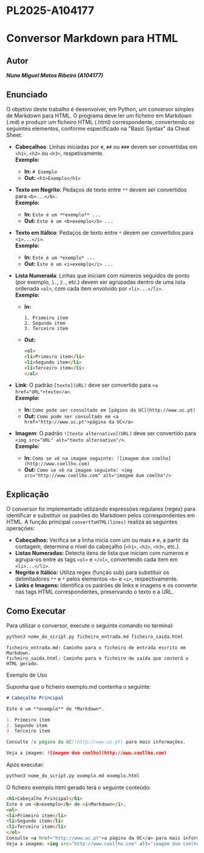 # PL2025-A104177

# Conversor Markdown para HTML

## Autor

***Nuno Miguel Matos Ribeiro (A104177)***

## Enunciado
O objetivo deste trabalho é desenvolver, em Python, um conversor simples de Markdown para HTML. O programa deve ler um ficheiro em Markdown (.md) e produzir um ficheiro HTML (.html) correspondente, convertendo os seguintes elementos, conforme especificado na "Basic Syntax" da Cheat Sheet:

- **Cabeçalhos**: Linhas iniciadas por `#`, `##` ou `###` devem ser convertidas em `<h1>`, `<h2>` ou `<h3>`, respetivamente.  
  **Exemplo:**  
  - **In:** `# Exemplo`  
  - **Out:** `<h1>Exemplo</h1>`

- **Texto em Negrito**: Pedaços de texto entre `**` devem ser convertidos para `<b>...</b>`.  
  **Exemplo:**  
  - **In:** `Este é um **exemplo** ...`  
  - **Out:** `Este é um <b>exemplo</b> ...`

- **Texto em Itálico**: Pedaços de texto entre `*` devem ser convertidos para `<i>...</i>`.  
  **Exemplo:**  
  - **In:** `Este é um *exemplo* ...`  
  - **Out:** `Este é um <i>exemplo</i> ...`

- **Lista Numerada**: Linhas que iniciam com números seguidos de ponto (por exemplo, `1.`, `2.`, etc.) devem ser agrupadas dentro de uma lista ordenada `<ol>`, com cada item envolvido por `<li>...</li>`.  
  **Exemplo:**  
  - **In:**
    ```
    1. Primeiro item
    2. Segundo item
    3. Terceiro item
    ```
  - **Out:**
    ```html
    <ol>
    <li>Primeiro item</li>
    <li>Segundo item</li>
    <li>Terceiro item</li>
    </ol>
    ```

- **Link**: O padrão `[texto](URL)` deve ser convertido para `<a href="URL">texto</a>`.  
  **Exemplo:**  
  - **In:** `Como pode ser consultado em [página da UC](http://www.uc.pt)`  
  - **Out:** `Como pode ser consultado em <a href="http://www.uc.pt">página da UC</a>`

- **Imagem**: O padrão `![texto alternativo](URL)` deve ser convertido para `<img src="URL" alt="texto alternativo"/>`.  
  **Exemplo:**  
  - **In:** `Como se vê na imagem seguinte: ![imagem dum coelho](http://www.coellho.com)`  
  - **Out:** `Como se vê na imagem seguinte: <img src="http://www.coellho.com" alt="imagem dum coelho"/>`

## Explicação
O conversor foi implementado utilizando expressões regulares (regex) para identificar e substituir os padrões do Markdown pelos correspondentes em HTML. A função principal `convertToHTML(lines)` realiza as seguintes operações:

- **Cabeçalhos:** Verifica se a linha inicia com um ou mais `#` e, a partir da contagem, determina o nível do cabeçalho (`<h1>`, `<h2>`, `<h3>`, etc.).
- **Listas Numeradas:** Detecta itens de lista que iniciam com números e agrupa-os entre as tags `<ol>` e `</ol>`, convertendo cada item em `<li>...</li>`.
- **Negrito e Itálico:** Utiliza regex (função sub) para substituir os delimitadores `**` e `*` pelos elementos `<b>` e `<i>`, respectivamente.
- **Links e Imagens:** Identifica os padrões de links e imagens e os converte nas tags HTML correspondentes, preservando o texto e a URL.

## Como Executar

Para utilizar o conversor, execute o seguinte comando no terminal:

```bash
python3 nome_do_script.py ficheiro_entrada.md ficheiro_saida.html
```
    ficheiro_entrada.md: Caminho para o ficheiro de entrada escrito em Markdown.
    ficheiro_saida.html: Caminho para o ficheiro de saída que conterá o HTML gerado.

Exemplo de Uso

Suponha que o ficheiro exemplo.md contenha o seguinte:

```md
# Cabeçalho Principal

Este é um **exemplo** de *Markdown*.

1. Primeiro item
2. Segundo item
3. Terceiro item

Consulte [a página da UC](http://www.uc.pt) para mais informações.

Veja a imagem: ![imagem dum coelho](http://www.coellho.com)
```
Após executar:

```bash
python3 nome_do_script.py exemplo.md exemplo.html
```

O ficheiro exemplo.html gerado terá o seguinte conteúdo:

```html
<h1>Cabeçalho Principal</h1>
Este é um <b>exemplo</b> de <i>Markdown</i>.
<ol>
<li>Primeiro item</li>
<li>Segundo item</li>
<li>Terceiro item</li>
</ol>
Consulte <a href="http://www.uc.pt">a página da UC</a> para mais informações.
Veja a imagem: <img src="http://www.coellho.com" alt="imagem dum coelho"/>
```